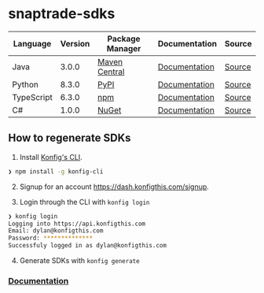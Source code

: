 # snaptrade-sdks


|Language|Version|Package Manager|Documentation|Source|
|-|-|-|-|-|
|Java|3.0.0|[Maven Central](https://central.sonatype.com/artifact/com.konfigthis/snaptrade-java-sdk/3.0.0)|[Documentation](https://github.com/passiv/snaptrade-sdks/tree/master/sdks/java/README.md)|[Source](https://github.com/passiv/snaptrade-sdks/tree/master/sdks/java)|
|Python|8.3.0|[PyPI](https://pypi.org/project/snaptrade-python-sdk/8.3.0)|[Documentation](https://github.com/passiv/snaptrade-sdks/tree/master/sdks/python/README.md)|[Source](https://github.com/passiv/snaptrade-sdks/tree/master/sdks/python)|
|TypeScript|6.3.0|[npm](https://www.npmjs.com/package/snaptrade-typescript-sdk/v/6.3.0)|[Documentation](https://github.com/passiv/snaptrade-sdks/tree/master/sdks/typescript/README.md)|[Source](https://github.com/passiv/snaptrade-sdks/tree/master/sdks/typescript)|
|C#|1.0.0|[NuGet](https://nuget.org/packages/SnapTrade.Net/1.0.0)|[Documentation](https://github.com/passiv/snaptrade-sdks/tree/master/sdks/csharp/README.md)|[Source](https://github.com/passiv/snaptrade-sdks/tree/master/sdks/csharp)|


## How to regenerate SDKs

1. Install [Konfig's CLI](https://www.npmjs.com/package/konfig-cli).

```bash
❯ npm install -g konfig-cli
```

2. Signup for an account https://dash.konfigthis.com/signup.

3. Login through the CLI with `konfig login`

```bash
❯ konfig login
Logging into https://api.konfigthis.com
Email: dylan@konfigthis.com
Password: **************
Successfuly logged in as dylan@konfigthis.com
```

4. Generate SDKs with `konfig generate`

### [Documentation](https://docs.konfigthis.com/)
